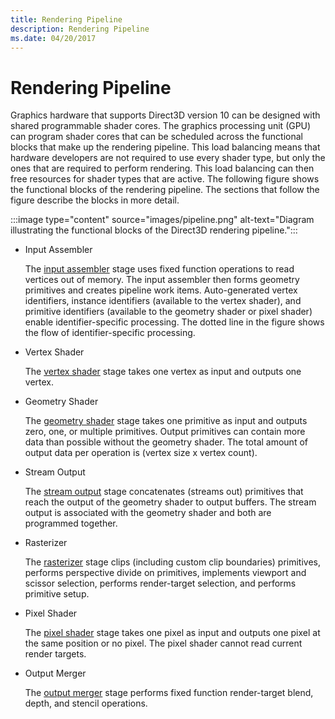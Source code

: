 ```yaml
---
title: Rendering Pipeline
description: Rendering Pipeline
ms.date: 04/20/2017
---
```


# Rendering Pipeline

Graphics hardware that supports Direct3D version 10 can be designed with shared programmable shader cores. The graphics processing unit (GPU) can program shader cores that can be scheduled across the functional blocks that make up the rendering pipeline. This load balancing means that hardware developers are not required to use every shader type, but only the ones that are required to perform rendering. This load balancing can then free resources for shader types that are active. The following figure shows the functional blocks of the rendering pipeline. The sections that follow the figure describe the blocks in more detail.

:::image type="content" source="images/pipeline.png" alt-text="Diagram illustrating the functional blocks of the Direct3D rendering pipeline.":::

* Input Assembler

  The [input assembler](input-assembler-stage.md) stage uses fixed function operations to read vertices out of memory. The input assembler then forms geometry primitives and creates pipeline work items. Auto-generated vertex identifiers, instance identifiers (available to the vertex shader), and primitive identifiers (available to the geometry shader or pixel shader) enable identifier-specific processing. The dotted line in the figure shows the flow of identifier-specific processing.

* Vertex Shader

  The [vertex shader](vertex-shader-stage.md) stage takes one vertex as input and outputs one vertex.

* Geometry Shader

  The [geometry shader](geometry-shader-stage.md) stage takes one primitive as input and outputs zero, one, or multiple primitives. Output primitives can contain more data than possible without the geometry shader. The total amount of output data per operation is (vertex size x vertex count).

* Stream Output

  The [stream output](stream-output-stage.md) stage concatenates (streams out) primitives that reach the output of the geometry shader to output buffers. The stream output is associated with the geometry shader and both are programmed together.

* Rasterizer

  The [rasterizer](rasterizer-block.md) stage clips (including custom clip boundaries) primitives, performs perspective divide on primitives, implements viewport and scissor selection, performs render-target selection, and performs primitive setup.

* Pixel Shader

  The [pixel shader](pixel-shader-stage.md) stage takes one pixel as input and outputs one pixel at the same position or no pixel. The pixel shader cannot read current render targets.

* Output Merger

  The [output merger](output-merger-stage.md) stage performs fixed function render-target blend, depth, and stencil operations.
